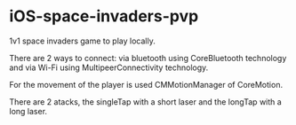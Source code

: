 # iOS-space-invaders-pvp


1v1 space invaders game to play locally. 

There are 2 ways to connect: via bluetooth using CoreBluetooth technology and via Wi-Fi using MultipeerConnectivity technology. 

For the movement of the player is used CMMotionManager of CoreMotion.

There are 2 atacks, the singleTap with a short laser and the longTap with a long laser.
